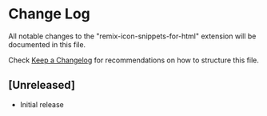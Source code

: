 # Change Log

All notable changes to the "remix-icon-snippets-for-html" extension will be documented in this file.

Check [Keep a Changelog](http://keepachangelog.com/) for recommendations on how to structure this file.

## [Unreleased]

- Initial release